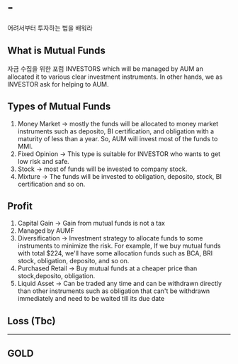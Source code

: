 # -
어려서부터 투자하는 법을 배워라

## What is Mutual Funds
자금 수집을 위한 포럼 INVESTORS which will be managed by AUM an allocated it to various clear investment instruments. In other hands, we as INVESTOR ask for helping to AUM.

## Types of Mutual Funds
1. Money Market     -> mostly the funds will be allocated to money market instruments such as deposito, BI certification, and obligation with a maturity of less than a year. So, AUM will invest most of the funds to MMI.
2. Fixed Opinion    -> This type is suitable for INVESTOR who wants to get low risk and safe.
3. Stock            -> most of funds will be invested to company stock.
4. Mixture          -> The funds will be invested to obligation, deposito, stock, BI certification and so on.

## Profit
1. Capital Gain     -> Gain from mutual funds is not a tax
2. Managed by AUMF
3. Diversification  -> Investment strategy to allocate funds to some instruments to minimize the risk. For example, If we buy mutual funds with total $224, we'll have some allocation funds such as BCA, BRI stock, obligation, deposito, and so on.
4. Purchased Retail -> Buy mutual funds at a cheaper price than stock,deposito, obligation.
5. Liquid Asset     -> Can be traded any time and can be withdrawn directly than other instruments such as obligation that can't be withdrawn immediately and need to be waited till its due date

## Loss (Tbc)

___

## GOLD


